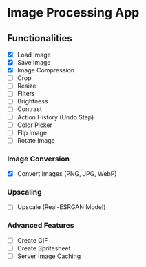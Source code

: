 # Image Processing App

## Functionalities

- [x] Load Image
- [X] Save Image
- [X] Image Compression
- [ ] Crop
- [ ] Resize
- [ ] Filters
- [ ] Brightness
- [ ] Contrast
- [ ] Action History (Undo Step)
- [ ] Color Picker
- [ ] Flip Image
- [ ] Rotate Image

### Image Conversion

- [X] Convert Images (PNG, JPG, WebP)

### Upscaling

- [ ] Upscale (Real-ESRGAN Model)

### Advanced Features

- [ ] Create GIF
- [ ] Create Spritesheet
- [ ] Server Image Caching